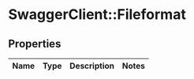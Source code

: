 # SwaggerClient::Fileformat

## Properties
Name | Type | Description | Notes
------------ | ------------- | ------------- | -------------


